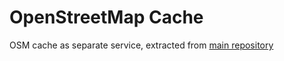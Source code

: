 # OpenStreetMap Cache

OSM cache as separate service, extracted from [main repository](https://github.com/healthsites/healthsites)


